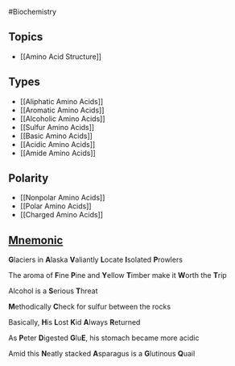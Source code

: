 #Biochemistry 
## Topics
* [[Amino Acid Structure]]
## Types
* [[Aliphatic Amino Acids]]
* [[Aromatic Amino Acids]]
* [[Alcoholic Amino Acids]]
* [[Sulfur Amino Acids]]
* [[Basic Amino Acids]]
* [[Acidic Amino Acids]]
* [[Amide Amino Acids]]
## Polarity
* [[Nonpolar Amino Acids]]
* [[Polar Amino Acids]]
* [[Charged Amino Acids]]
## [Mnemonic](https://www.youtube.com/watch?v=PmbcA1Sav7s)
**G**laciers in **A**laska **V**aliantly **L**ocate **I**solated **P**rowlers

The aroma of **F**ine **P**ine
and **Y**ellow **T**imber
make it **W**orth the **T**rip

Alcohol is a **S**erious **T**hreat

**M**ethodically **C**heck for sulfur between the rocks

Basically, **H**is
**L**ost **K**id
**A**lways **R**eturned

As **P**eter **D**igested
**G**lu**E**, his stomach became more acidic

Amid this **N**eatly stacked **A**sparagus
is a **G**lutinous **Q**uail